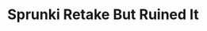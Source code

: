 ---
slug: sprunki-retake-but-ruined-it-2490
title: Sprunki Retake But Ruined It
description: "Sprunki Retake But Ruined It is an exciting online game. Play for free directly in your browser!"
icon: /images/popular_mods/Sprunki Retake But Ruined It.png
url: https://wowtbc.net/sprunkin/sprunki-retake-but-ruined-it/index.html
previewImage: /images/popular_mods/Sprunki Retake But Ruined It.png
type: popular mods

# SEO配置
seo:
  title: "Sprunki Retake But Ruined It - Play Free Online Game | Fun Browser Games"
  description: "Sprunki Retake But Ruined It - Play this fun online game for free in your browser. No download required!"
  ogImage: "/images/popular_mods/Sprunki Retake But Ruined It.png"
  keywords: "sprunki-retake-but-ruined-it-2490, online game, browser game, free game, popular mods game, play online"

videoUrls:
  - https://www.youtube.com/embed/example1
  - https://www.youtube.com/embed/example2

whyPlay:
  title: "Why Play Sprunki Retake But Ruined It?"
  items:
    - "Immersive Gameplay: Sprunki Retake But Ruined It offers an engaging and immersive gaming experience that will keep you entertained for hours"
    - "Challenging Levels: Test your skills with increasingly difficult challenges and obstacles"
    - "Beautiful Graphics: Enjoy stunning visuals and smooth animations that bring the game world to life"
    - "Regular Updates: New content and features are added regularly to keep the game fresh and exciting"
    - "Free to Play: Experience all the fun without spending a penny"
    - "Community Features: Connect with other players, share strategies, and compete for high scores"
    - "Cross-Platform: Play on any device with a web browser, no downloads required"

features:
  title: "Key Features of Sprunki Retake But Ruined It"
  image: "/images/popular_mods/Sprunki Retake But Ruined It.png"
  items:
    - "Intuitive Controls: Easy to learn controls make Sprunki Retake But Ruined It accessible for players of all skill levels"
    - "Multiple Game Modes: Enjoy various gameplay options that provide different challenges and experiences"
    - "Character Customization: Personalize your gaming experience with unique characters and items"
    - "Achievement System: Complete special tasks to earn rewards and recognition"
    - "Leaderboards: Compete with players worldwide and see who can achieve the highest scores"

characteristics:
  title: "Game Characteristics"
  image: "/images/popular_mods/Sprunki Retake But Ruined It.png"
  items:
    - "Genre: Popular mods game with elements of strategy and skill"
    - "Difficulty: Suitable for both casual gamers and those seeking a challenge"
    - "Play Time: Quick sessions or extended gameplay, depending on your preference"
    - "Art Style: Vibrant and engaging visuals that enhance the gaming experience"
    - "Sound Design: Immersive audio that complements the gameplay perfectly"

info: "Sprunki Retake But Ruined It is an exciting online game that offers players a unique and engaging gaming experience. With its intuitive controls, stunning visuals, and challenging gameplay, Sprunki Retake But Ruined It provides hours of entertainment for players of all ages and skill levels. Whether you're looking for a quick gaming session during a break or an extended play session, Sprunki Retake But Ruined It delivers an immersive experience that will keep you coming back for more. The game features multiple levels of increasing difficulty, ensuring that players are constantly challenged as they progress. With regular updates adding new content and features, Sprunki Retake But Ruined It remains fresh and exciting, providing endless entertainment options for its growing community of players."

howToPlayIntro: "Welcome to Sprunki Retake But Ruined It! This guide will walk you through the basics and help you master the game. Whether you're a beginner or looking to improve your skills, these tips and instructions will enhance your gaming experience."

howToPlaySteps:
  - title: "Getting Started"
    description: "Begin your Sprunki Retake But Ruined It adventure by familiarizing yourself with the controls. Use your keyboard or mouse to navigate through the game interface. The tutorial will guide you through the basic mechanics and help you understand the objectives."
  - title: "Understanding the Objectives"
    description: "In Sprunki Retake But Ruined It, your main goal is to progress through levels by completing specific objectives. Each level presents unique challenges that require different strategies and approaches."
  - title: "Mastering the Controls"
    description: "Practice using the controls to improve your precision and reaction time. Sprunki Retake But Ruined It requires quick reflexes and strategic thinking to overcome obstacles and defeat opponents."
  - title: "Utilizing Power-ups"
    description: "Collect power-ups throughout the game to enhance your abilities and overcome difficult challenges. Each power-up offers unique advantages that can be crucial for success."
  - title: "Developing Strategies"
    description: "As you progress in Sprunki Retake But Ruined It, develop effective strategies for different scenarios. Analyze patterns, anticipate challenges, and adapt your approach to maximize your performance."

faq:
  title: "Frequently Asked Questions about Sprunki Retake But Ruined It"
  items:
    - question: "Is Sprunki Retake But Ruined It free to play?"
      answer: "Yes, Sprunki Retake But Ruined It is completely free to play directly in your web browser. No downloads or purchases are required to enjoy the full game experience."
    - question: "Can I play Sprunki Retake But Ruined It on mobile devices?"
      answer: "Yes, Sprunki Retake But Ruined It is optimized for both desktop and mobile play. You can enjoy the game on any device with a web browser and internet connection."
    - question: "Are there any in-game purchases?"
      answer: "While Sprunki Retake But Ruined It is free to play, there may be optional in-game purchases available for cosmetic items or additional features that don't affect core gameplay."
    - question: "How often is Sprunki Retake But Ruined It updated?"
      answer: "The developers regularly update Sprunki Retake But Ruined It with new content, features, and improvements based on player feedback and game performance."
    - question: "Can I play Sprunki Retake But Ruined It offline?"
      answer: "Currently, Sprunki Retake But Ruined It requires an internet connection to play as it's a browser-based online game."
    - question: "Is Sprunki Retake But Ruined It suitable for children?"
      answer: "Yes, Sprunki Retake But Ruined It is designed to be family-friendly and suitable for players of all ages."
    - question: "How do I report bugs or issues?"
      answer: "If you encounter any problems while playing Sprunki Retake But Ruined It, you can report them through the game's support page or contact the developers directly through their website."
    - question: "Still Have Questions?"
      answer: "If you have additional questions about Sprunki Retake But Ruined It that aren't covered in this FAQ, please visit our support center or contact our customer service team for assistance."
---